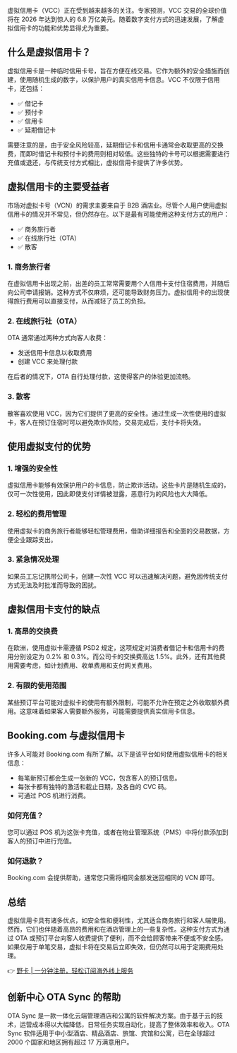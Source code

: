 虚拟信用卡（VCC）正在受到越来越多的关注。专家预测，VCC 交易的全球价值将在 2026 年达到惊人的 6.8 万亿美元。随着数字支付方式的迅速发展，了解虚拟信用卡的功能和优势显得尤为重要。

## 什么是虚拟信用卡？

虚拟信用卡是一种临时信用卡号，旨在方便在线交易。它作为额外的安全措施而创建，使用随机生成的数字，以保护用户的真实信用卡信息。VCC 不仅限于信用卡，还包括：

- ✅ 借记卡
- ✅ 预付卡
- ✅ 信用卡
- ✅ 延期借记卡

需要注意的是，由于安全风险较高，延期借记卡和信用卡通常会收取更高的交换费，而即时借记卡和预付卡的费用则相对较低。这些独特的卡号可以根据需要进行充值或退还，与传统支付方式相比，虚拟信用卡提供了许多优势。

## 虚拟信用卡的主要受益者

市场对虚拟卡号（VCN）的需求主要来自于 B2B 酒店业。尽管个人用户使用虚拟信用卡的情况并不常见，但仍然存在。以下是最有可能使用这种支付方式的用户：

- ✅ 商务旅行者
- ✅ 在线旅行社（OTA）
- ✅ 散客

### 1. 商务旅行者

在虚拟信用卡出现之前，出差的员工常常需要用个人信用卡支付住宿费用，并随后向公司申请报销。这种方式不仅麻烦，还可能导致财务压力。虚拟信用卡的出现使得旅行费用可以直接支付，从而减轻了员工的负担。

### 2. 在线旅行社（OTA）

OTA 通常通过两种方式向客人收费：

- 发送信用卡信息以收取费用
- 创建 VCC 来处理付款

在后者的情况下，OTA 自行处理付款，这使得客户的体验更加流畅。

### 3. 散客

散客喜欢使用 VCC，因为它们提供了更高的安全性。通过生成一次性使用的虚拟卡，客人在预订住宿时可以避免欺诈风险，交易完成后，支付卡将失效。

## 使用虚拟支付的优势

### 1. 增强的安全性

虚拟信用卡能够有效保护用户的卡信息，防止欺诈活动。这些卡片是随机生成的，仅可一次性使用，因此即使支付详情被泄露，恶意行为的风险也大大降低。

### 2. 轻松的费用管理

使用虚拟卡的商务旅行者能够轻松管理费用，借助详细报告和全面的交易数据，方便企业跟踪支出。

### 3. 紧急情况处理

如果员工忘记携带公司卡，创建一次性 VCC 可以迅速解决问题，避免因传统支付方式无法及时批准而导致的困扰。

## 虚拟信用卡支付的缺点

### 1. 高昂的交换费

在欧洲，使用虚拟卡需遵循 PSD2 规定，这项规定对消费者借记卡和信用卡的费用分别设定为 0.2% 和 0.3%。而公司卡的交换费高达 1.5%。此外，还有其他费用需要考虑，如计划费用、收单费用和支付网关费用。

### 2. 有限的使用范围

某些预订平台可能对虚拟卡的使用有额外限制，可能不允许在预定之外收取额外费用。这意味着如果客人需要额外服务，可能需要提供真实信用卡信息。

## Booking.com 与虚拟信用卡

许多人可能对 Booking.com 有所了解。以下是该平台如何使用虚拟信用卡的相关信息：

- 每笔新预订都会生成一张新的 VCC，包含客人的预订信息。
- 每张卡都有独特的激活和截止日期，及各自的 CVC 码。
- 可通过 POS 机进行消费。

### 如何充值？

您可以通过 POS 机为这张卡充值，或者在物业管理系统（PMS）中将付款添加到客人的预订中进行充值。

### 如何退款？

Booking.com 会提供帮助，通常您只需将相同金额发送回相同的 VCN 即可。

## 总结

虚拟信用卡具有诸多优点，如安全性和便利性，尤其适合商务旅行和客人端使用。然而，它们也伴随着高昂的费用和在酒店管理上的一些复杂性。这种支付方式为通过 OTA 或预订平台向客人收费提供了便利，而不会给顾客带来不便或不安全感。如果仅用于单笔交易，虚拟卡将在交易后立即失效，但仍然可以用于定期费用处理。

👉 [野卡 | 一分钟注册，轻松订阅海外线上服务](https://bit.ly/bewildcard)

## 创新中心 OTA Sync 的帮助

OTA Sync 是一款一体化云端管理酒店和公寓的软件解决方案。由于基于云的技术，运营成本得以大幅降低，日常任务实现自动化，提高了整体效率和收入。OTA Sync 软件适用于中小型酒店、精品酒店、旅馆、宾馆和公寓，已在全球超过 2000 个国家和地区拥有超过 17 万满意用户。